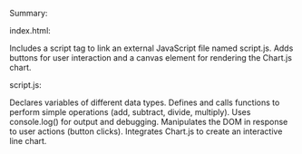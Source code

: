 Summary:


index.html:

Includes a script tag to link an external JavaScript file named script.js.
Adds buttons for user interaction and a canvas element for rendering the Chart.js chart.


script.js:

Declares variables of different data types.
Defines and calls functions to perform simple operations (add, subtract, divide, multiply).
Uses console.log() for output and debugging.
Manipulates the DOM in response to user actions (button clicks).
Integrates Chart.js to create an interactive line chart.
